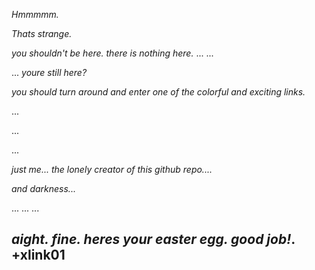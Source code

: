 
_Hmmmmm._ 

_Thats strange._ 

_you shouldn't be here. there is nothing here._
...
...

...
_youre still here?_


_you should turn around and enter one of the colorful and exciting links._




...




...





...






_just me... the lonely creator of this github repo...._ 




_and darkness..._

...
...
...







## _aight. fine. heres your easter egg. good job!_.  +xlink01










































